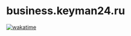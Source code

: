 # business.keyman24.ru

[![wakatime](https://wakatime.com/badge/github/portableclass/business.keyman24.svg)](https://wakatime.com/badge/github/portableclass/business.keyman24)